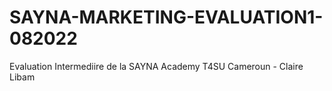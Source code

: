 # SAYNA-MARKETING-EVALUATION1-082022
Evaluation Intermediire de la SAYNA Academy T4SU Cameroun - Claire Libam 
